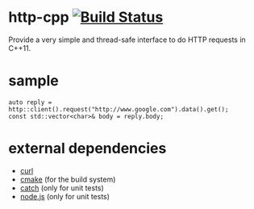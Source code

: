 http-cpp [![Build Status](https://travis-ci.org/Kosta-Github/http-cpp.png)](https://travis-ci.org/Kosta-Github/http-cpp)
========
Provide a very simple and thread-safe interface to do HTTP requests in C++11.


sample
======
```
auto reply = http::client().request("http://www.google.com").data().get();
const std::vector<char>& body = reply.body;
```

external dependencies
=====================
- [curl](http://curl.haxx.se/)
- [cmake](http://cmake.org) (for the build system)
- [catch](https://github.com/philsquared/Catch) (only for unit tests)
- [node.js](http://nodejs.org/) (only for unit tests)
